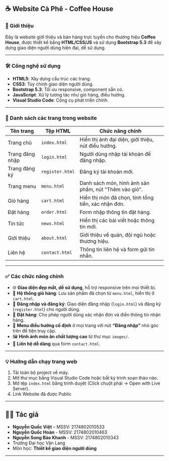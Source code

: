 ## ☕ Website Cà Phê - Coffee House

### 📌 Giới thiệu

Đây là website giới thiệu và bán hàng trực tuyến cho thương hiệu **Coffee House**, được thiết kế bằng **HTML/CSS/JS** và sử dụng **Bootstrap 5.3** để xây dựng giao diện người dùng hiện đại, dễ sử dụng.

---

### 🛠️ Công nghệ sử dụng

* **HTML5**: Xây dựng cấu trúc các trang.
* **CSS3**: Tùy chỉnh giao diện người dùng.
* **Bootstrap 5.3**: Tối ưu responsive, component sẵn có.
* **JavaScript**: Xử lý tương tác như giỏ hàng, điều hướng.
* **Visual Studio Code**: Công cụ phát triển chính.

---

### 📄 Danh sách các trang trong website

| Tên trang       | Tệp HTML        | Chức năng chính                                       |
| --------------- | --------------- | ----------------------------------------------------- |
| Trang chủ       | `index.html`    | Hiển thị ảnh đại diện, giới thiệu, nút điều hướng.    |
| Trang đăng nhập | `login.html`    | Người dùng nhập tài khoản để đăng nhập.               |
| Trang đăng ký   | `register.html` | Đăng ký tài khoản mới.                                |
| Trang menu      | `menu.html`     | Danh sách món, hình ảnh sản phẩm, nút “Thêm vào giỏ”. |
| Giỏ hàng        | `cart.html`     | Hiển thị món đã chọn, tính tổng tiền, xác nhận đơn.   |
| Đặt hàng        | `order.html`    | Form nhập thông tin đặt hàng.                         |
| Tin tức         | `news.html`     | Hiển thị các bài viết hoặc thông tin mới.             |
| Giới thiệu      | `about.html`    | Giới thiệu về quán, đội ngũ hoặc thương hiệu.         |
| Liên hệ         | `contact.html`  | Thông tin liên hệ và form gửi tin nhắn.               |

---

### ✅ Các chức năng chính

* 🌐 **Giao diện đẹp mắt, dễ sử dụng**, hỗ trợ responsive trên mọi thiết bị.
* 🧾 **Hệ thống giỏ hàng**: Lưu sản phẩm đã chọn từ `menu.html`, hiển thị ở `cart.html`.
* 🔐 **Đăng nhập và đăng ký**: Giao diện đăng nhập (`login.html`) và đăng ký (`register.html`) cho người dùng.
* 🛒 **Đặt hàng**: Cho phép người dùng xác nhận đơn và điền thông tin nhận hàng.
* 🧭 **Menu điều hướng cố định** ở mọi trang với nút **“Đăng nhập”** nhỏ góc trên để tiện truy cập.
* 🖼️ **Hình ảnh món ăn chất lượng cao** từ thư mục `images/`.
* 💬 **Liên hệ dễ dàng** qua form `contact.html`.

---

### 💡 Hướng dẫn chạy trang web

1. Tải toàn bộ project về máy.
2. Mở thư mục bằng Visual Studio Code hoặc bất kỳ trình soạn thảo nào.
3. Mở tệp `index.html` bằng trình duyệt (Click chuột phải → Open with Live Server).
4. Link Website đã được Public
---

## 🧑‍💻 Tác giả

* **Nguyễn Quốc Việt** – MSSV: 2174802010533
* **Nguyễn Quốc Hoàn** - MSSV: 2174802010463
* **Nguyễn Song Bảo Khanh** - MSSV: 2174802010343
* Trường Đại học Văn Lang
* Môn học: **Thiết kế giao diện người dùng**
---

